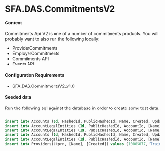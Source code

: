 SFA.DAS.CommitmentsV2
===========================

#### Context

Commitments Api V2 is one of a number of commitments products. You will probably want to also run the following locally:

* ProviderCommitments
* EmployerCommitments
* Commitments API
* Events API


#### Configuration Requirements

* SFA.DAS.CommitmentsV2_v1.0




#### Seeded data

Run the following sql against the database in order to create some test data.

```sql

insert into Accounts (Id, HashedId, PublicHashedId, Name, Created, Updated) values (8194, 'RGB5G8', '4PGZEY', 'MegaCorp Inc', GETDATE(), GETDATE())
insert into AccountLegalEntities (Id, PublicHashedId, AccountId, [Name], [Address],[OrganisationType],[LegalEntityId], Created, Updated) values (2817, 'YZWX27', 8194, 'Mega Corp Pharmaceuticals', '1 MegaCorp Way', 1, '736281', GETDATE(), GETDATE())
insert into AccountLegalEntities (Id, PublicHashedId, AccountId, [Name],[Address],[OrganisationType],[LegalEntityId], Created, Updated) values (2818, '7N3MEY', 8194, 'Mega Corp Bank', '2 MegaCorp Way', 1, '372628', GETDATE(), GETDATE())
insert into Accounts (Id, HashedId, PublicHashedId, Name, Created, Updated) values (30060, 'R5W6WZ', '4NMEMR', 'Rapid Logistics Co Ltd', GETDATE(), GETDATE())
insert into AccountLegalEntities (Id, PublicHashedId, AccountId, [Name],[Address],[OrganisationType],[LegalEntityId],Created, Updated) values (645, '7N3MEY', 30060, 'Rapid Logistics Co Ltd', '1 High Street', 1, '06344082', GETDATE(), GETDATE())
insert into Providers(Ukprn, [Name], [Created]) values (10005077,'Train-U-Good Corporation', GETDATE())


````


